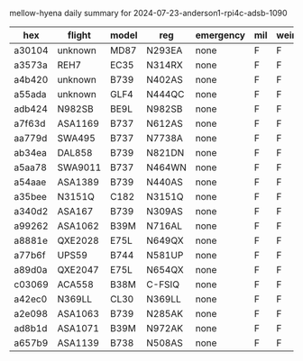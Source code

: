 mellow-hyena daily summary for 2024-07-23-anderson1-rpi4c-adsb-1090

|hex|flight|model|reg|emergency|mil|weirdo|
|--|--|--|--|--|--|--|
|a30104|unknown|MD87|N293EA|none|F|F|
|a3573a|REH7|EC35|N314RX|none|F|F|
|a4b420|unknown|B739|N402AS|none|F|F|
|a55ada|unknown|GLF4|N444QC|none|F|F|
|adb424|N982SB|BE9L|N982SB|none|F|F|
|a7f63d|ASA1169|B737|N612AS|none|F|F|
|aa779d|SWA495|B737|N7738A|none|F|F|
|ab34ea|DAL858|B739|N821DN|none|F|F|
|a5aa78|SWA9011|B737|N464WN|none|F|F|
|a54aae|ASA1389|B739|N440AS|none|F|F|
|a35bee|N3151Q|C182|N3151Q|none|F|F|
|a340d2|ASA167|B739|N309AS|none|F|F|
|a99262|ASA1062|B39M|N716AL|none|F|F|
|a8881e|QXE2028|E75L|N649QX|none|F|F|
|a77b6f|UPS59|B744|N581UP|none|F|F|
|a89d0a|QXE2047|E75L|N654QX|none|F|F|
|c03069|ACA558|B38M|C-FSIQ|none|F|F|
|a42ec0|N369LL|CL30|N369LL|none|F|F|
|a2e098|ASA1063|B739|N285AK|none|F|F|
|ad8b1d|ASA1071|B39M|N972AK|none|F|F|
|a657b9|ASA1139|B738|N508AS|none|F|F|
